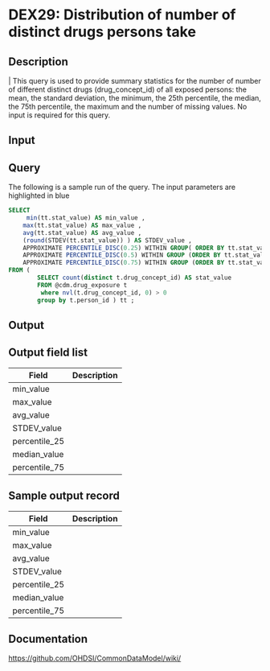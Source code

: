 <!---
Group:drug exposure
Name:DEX29 Distribution of number of distinct drugs persons take
Author:Patrick Ryan
CDM Version: 5.0
-->

# DEX29: Distribution of number of distinct drugs persons take

## Description
| This query is used to provide summary statistics for the number of number of different distinct drugs (drug_concept_id) of all exposed persons: the mean, the standard deviation, the minimum, the 25th percentile, the median, the 75th percentile, the maximum and the number of missing values. No input is required for this query.

## Input <None>
## Query

The following is a sample run of the query. The input parameters are highlighted in  blue

```sql
SELECT
     min(tt.stat_value) AS min_value ,
    max(tt.stat_value) AS max_value ,
    avg(tt.stat_value) AS avg_value ,
    (round(STDEV(tt.stat_value)) ) AS STDEV_value ,
    APPROXIMATE PERCENTILE_DISC(0.25) WITHIN GROUP( ORDER BY tt.stat_value ) AS percentile_25 ,
    APPROXIMATE PERCENTILE_DISC(0.5) WITHIN GROUP (ORDER BY tt.stat_value ) AS median_value ,
    APPROXIMATE PERCENTILE_DISC(0.75) WITHIN GROUP (ORDER BY tt.stat_value ) AS percential_75
FROM (
        SELECT count(distinct t.drug_concept_id) AS stat_value
        FROM @cdm.drug_exposure t 
         where nvl(t.drug_concept_id, 0) > 0
        group by t.person_id ) tt ;
```

## Output

## Output field list

|  Field |  Description |
| --- | --- |
| min_value |   |
| max_value |   |
| avg_value |   |
| STDEV_value |   |
| percentile_25 |   |
| median_value |   |
| percentile_75 |   |

## Sample output record

|  Field |  Description |
| --- | --- |
| min_value |   |
| max_value |   |
| avg_value |   |
| STDEV_value |   |
| percentile_25 |   |
| median_value |   |
| percentile_75 |   |

## Documentation
https://github.com/OHDSI/CommonDataModel/wiki/
